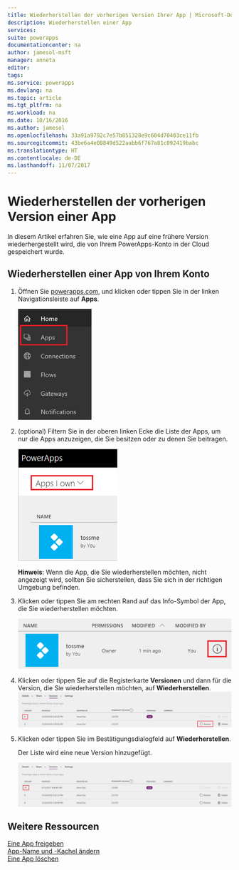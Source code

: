 ```yaml
---
title: Wiederherstellen der vorherigen Version Ihrer App | Microsoft-Dokumentation
description: Wiederherstellen einer App
services: 
suite: powerapps
documentationcenter: na
author: jamesol-msft
manager: anneta
editor: 
tags: 
ms.service: powerapps
ms.devlang: na
ms.topic: article
ms.tgt_pltfrm: na
ms.workload: na
ms.date: 10/16/2016
ms.author: jamesol
ms.openlocfilehash: 33a91a9792c7e57b851328e9c604d70403ce11fb
ms.sourcegitcommit: 43be6a4e08849d522aabb6f767a81c092419babc
ms.translationtype: HT
ms.contentlocale: de-DE
ms.lasthandoff: 11/07/2017
---
```

# <a name="restore-an-app-to-a-previous-version"></a>Wiederherstellen der vorherigen Version einer App
In diesem Artikel erfahren Sie, wie eine App auf eine frühere Version wiederhergestellt wird, die von Ihrem PowerApps-Konto in der Cloud gespeichert wurde.

## <a name="restore-an-app-from-your-account"></a>Wiederherstellen einer App von Ihrem Konto
1. Öffnen Sie [powerapps.com](https://web.powerapps.com), und klicken oder tippen Sie in der linken Navigationsleiste auf **Apps**.
   
    ![](./media/restore-an-app/file-apps.png)
2. (optional) Filtern Sie in der oberen linken Ecke die Liste der Apps, um nur die Apps anzuzeigen, die Sie besitzen oder zu denen Sie beitragen.
   
    ![](./media/delete-app/filter-list.png)
   
    **Hinweis**: Wenn die App, die Sie wiederherstellen möchten, nicht angezeigt wird, sollten Sie sicherstellen, dass Sie sich in der richtigen Umgebung befinden.
3. Klicken oder tippen Sie am rechten Rand auf das Info-Symbol der App, die Sie wiederherstellen möchten.
   
    ![](./media/delete-app/app-options.png)
4. Klicken oder tippen Sie auf die Registerkarte **Versionen** und dann für die Version, die Sie wiederherstellen möchten, auf **Wiederherstellen**.  
    ![](./media/restore-an-app/restore-button-2.png)
5. Klicken oder tippen Sie im Bestätigungsdialogfeld auf **Wiederherstellen**.  
   
    Der Liste wird eine neue Version hinzugefügt.
   
    ![](./media/restore-an-app/versions-added-2.png)

## <a name="more-resources"></a>Weitere Ressourcen
[Eine App freigeben](share-app.md)  
[App-Name und -Kachel ändern](set-name-tile.md)  
[Eine App löschen](delete-app.md)

